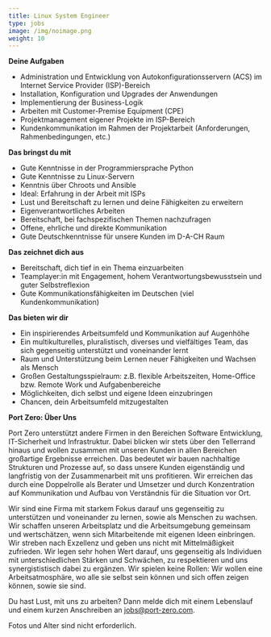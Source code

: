 ```yaml
---
title: Linux System Engineer
type: jobs
image: /img/noimage.png
weight: 10
---
```


**Deine Aufgaben**
- Administration und Entwicklung von Autokonfigurationsservern (ACS) im Internet Service Provider (ISP)-Bereich
- Installation, Konfiguration und Upgrades der Anwendungen
- Implementierung der Business-Logik
- Arbeiten mit Customer-Premise Equipment (CPE)
- Projektmanagement eigener Projekte im ISP-Bereich
- Kundenkommunikation im Rahmen der Projektarbeit (Anforderungen, Rahmenbedingungen, etc.)

**Das bringst du mit**
- Gute Kenntnisse in der Programmiersprache Python
- Gute Kenntnisse zu Linux-Servern
- Kenntnis über Chroots und Ansible
- Ideal: Erfahrung in der Arbeit mit ISPs
- Lust und Bereitschaft zu lernen und deine Fähigkeiten zu erweitern
- Eigenverantwortliches Arbeiten
- Bereitschaft, bei fachspezifischen Themen nachzufragen
- Offene, ehrliche und direkte Kommunikation
- Gute Deutschkenntnisse für unsere Kunden im D-A-CH Raum

**Das zeichnet dich aus**
- Bereitschaft, dich tief in ein Thema einzuarbeiten
- Teamplayer:in mit Engagement, hohem Verantwortungsbewusstsein und guter Selbstreflexion
- Gute Kommunikationsfähigkeiten im Deutschen (viel Kundenkommunikation)

**Das bieten wir dir**
- Ein inspirierendes Arbeitsumfeld und Kommunikation auf Augenhöhe
- Ein multikulturelles, pluralistisch, diverses und vielfältiges Team, das sich gegenseitig unterstützt und voneinander lernt
- Raum und Unterstützung beim Lernen neuer Fähigkeiten und Wachsen als Mensch
- Großen Gestaltungsspielraum: z.B. flexible Arbeitszeiten, Home-Office bzw. Remote Work und Aufgabenbereiche
- Möglichkeiten, dich selbst und eigene Ideen einzubringen
- Chancen, dein Arbeitsumfeld mitzugestalten

**Port Zero: Über Uns**

Port Zero unterstützt andere Firmen in den Bereichen Software Entwicklung, IT-Sicherheit und
Infrastruktur. Dabei blicken wir stets über den Tellerrand hinaus und wollen zusammen mit unseren
Kunden in allen Bereichen großartige Ergebnisse erreichen. Das bedeutet wir bauen nachhaltige
Strukturen und Prozesse auf, so dass unsere Kunden eigenständig und langfristig von der
Zusammenarbeit mit uns profitieren. Wir erreichen das durch eine Doppelrolle als Berater und
Umsetzer und durch Konzentration auf Kommunikation und Aufbau von Verständnis für die Situation vor
Ort.

Wir sind eine Firma mit starkem Fokus darauf uns gegenseitig zu unterstützen und voneinander zu
lernen, sowie als Menschen zu wachsen. Wir schaffen unseren Arbeitsplatz und die Arbeitsumgebung
gemeinsam und wertschätzen, wenn sich Mitarbeitende mit eigenen Ideen einbringen. Wir streben nach
Exzellenz und geben uns nicht mit Mittelmäßigkeit zufrieden. Wir legen sehr hohen Wert darauf,
uns gegenseitig als Individuen mit unterschiedlichen Stärken und Schwächen, zu respektieren und uns
synergististisch dabei zu ergänzen.
Wir spielen keine Rollen: Wir wollen eine Arbeitsatmosphäre, wo alle sie selbst sein können und sich
offen zeigen können, sowie sie sind.

Du hast Lust, mit uns zu arbeiten? Dann melde dich mit einem Lebenslauf und einem kurzen Anschreiben
an jobs@port-zero.com.

Fotos und Alter sind nicht erforderlich.

